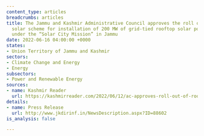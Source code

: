 ```yaml
---
content_type: articles
breadcrumbs: articles
title: The Jammu and Kashmir Administrative Council approves the roll out of rooftop
  solar scheme for installation of 200 MW of grid-tied rooftop solar power plants
  under the “Solar City Mission” in Jammu
date: 2022-06-16 04:00:00 +0000
states:
- Union Territory of Jammu and Kashmir
sectors:
- Climate Change and Energy
- Energy
subsectors:
- Power and Renewable Energy
sources:
- name: Kashmir Reader
  url: https://kashmirreader.com/2022/06/12/ac-approves-roll-out-of-rooftop-solar-scheme-in-jammu-and-kashmir/
details:
- name: Press Release
  url: http://www.jkdirinf.in/NewsDescription.aspx?ID=88602
is_analysis: false

---
```

